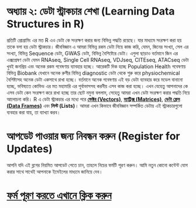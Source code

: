 # অধ্যায় ২: ডেটা স্ট্রাকচার শেখা (Learning Data Structures in R)

প্রতিটি প্রোগ্রামিং এর মত R এও ডেটা কে সংরক্ষণ করার জন্য বিভিন্ন পদ্ধতি রয়েছে। যার মাধ্যমে সংরক্ষণ করা হয় তাকে বলা হয় ডেটা স্ট্রাকচার। জীববিজ্ঞান এ আমরা বিভিন্ন রকম ডেটা নিয়ে কাজ করি, যেমন, জিনের সংখ্যা, সেল এর সংখ্যা, বিভিন্ন Sequence ডেটা, GWAS ডেটা, বিভিন্ন বৈশিষ্ট্যের ডেটা। এগুলা ছাড়াও বর্তমানে জিন এর এক্সপ্রেষণ ডেটা যেমন RNAseq, Single Cell RNAseq, VDJseq, CITEseq, ATACseq ডেটা খুবই জনপ্রিয় এবং অনেক রকম গবেষণায় ব্যাবহার হচ্ছে। আরেকটি দিক হচ্ছে Population Health গবেষণায় বিভিন্ন Biobank যেখানে অনেক রুগীর বিভিন্ন diagnostic ডেটা থেকে শুরু করে physiochemical বৈশিষ্ট্যসহ অনেক ডেটা একসাথে রাখা হচ্ছে। বর্তমানে অনেক গবেষণায় এই বড় ডেটা ব্যাবহার করে মডেল বানানো হচ্ছে, ভবিষ্যতে কোভিড এর মত মহামারি এর পূর্বাভাসসহ করনীয় এসব কাজ করা হচ্ছে। 
এখন যেহেতু আপনাদের কে এসব ডেটা কেন সংরক্ষণ করে রাখা হচ্ছে তার ছোট নমুনা বললাম, সেহেতু আমরা এখন ডেটা সংরক্ষণ করার পদ্ধতি নিয়ে আলোচনা করি। R এ ডেটা স্ট্রাকচার এর মধ্যে পরে [**ভেক্টর (Vectors)**](vector/index.md), [**ম্যাট্রিক্স (Matrices)**](matrix/index.md), [**ডেটা ফ্রেম (Data Frames)**](DataFrame/index.md) এবং **লিস্ট (Lists)**। 
আমরা এখন কিভাবে জীববিজ্ঞান সম্পর্কিত ডেটায় এই স্ট্রাকচারগুলো ব্যবহার করা যায়, তা ব্যাখ্যা করব। 

# আপডেট পাওয়ার জন্য নিবন্ধন করুন (Register for Updates)

আপনি যদি এই ব্লগের নিয়মিত আপডেট পেতে চান, তাহলে নিচের ফর্মটি পূরণ করুন। আমি নতুন কোনো কন্টেন্ট যোগ করার সাথে সাথেই আপনাকে ইমেইলের মাধ্যমে জানিয়ে দেব।

# [**ফর্ম পূরণ করতে এখানে ক্লিক করুন**](https://forms.gle/6qyRGiE7WSpLJ9SA9)
